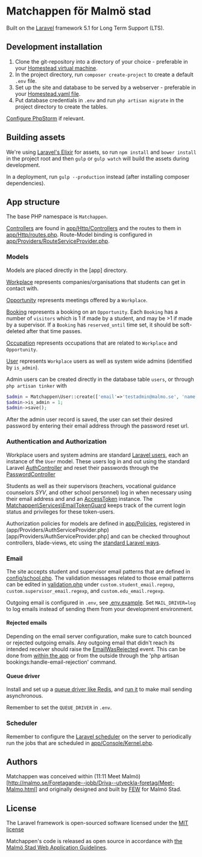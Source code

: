 # Matchappen för Malmö stad
Built on the [Laravel](http://laravel.com/5.1/docs) framework 5.1 for Long Term Support (LTS).

## Development installation
1. Clone the git-repository into a directory of your choice - preferable in your [Homestead virtual machine](http://laravel.com/docs/homestead).
2. In the project directory, run `composer create-project` to create a default `.env` file.
3. Set up the site and database to be served by a webserver - preferable in your [Homestead.yaml file](http://laravel.com/docs/5.1/homestead#configuring-homestead).
4. Put database credentials in `.env` and run `php artisan migrate` in the project directory to create the tables.

[Configure PhpStorm](https://github.com/fewagency/best-practices/blob/master/Configure%20PhpStorm%20for%20Laravel%20project.md) if relevant.

## Building assets
We're using [Laravel's Elixir](http://laravel.com/docs/elixir) for assets, so run `npm install` and `bower install`
in the project root and then `gulp` or `gulp watch` will build the assets during development.

In a deployment, run `gulp --production` instead (after installing composer dependencies).

## App structure
The base PHP namespace is `Matchappen`.

[Controllers](https://laravel.com/docs/controllers) are found in [app/Http/Controllers](app/Http/Controllers) and the
routes to them in [app/Http/routes.php](app/Http/routes.php).
Route-Model binding is configured in [app/Providers/RouteServiceProvider.php](app/Providers/RouteServiceProvider.php).

### Models
Models are placed directly in the [app] directory.

[Workplace](app/Workplace.php) represents companies/organisations that students can get in contact with.

[Opportunity](app/Opportunity.php) represents meetings offered by a `Workplace`.

[Booking](app/Booking.php) represents a booking on an `Opportunity`.
Each `Booking` has a number of `visitors` which is 1 if made by a student, and may be >1 if made by a supervisor.
If a `Booking` has `reserved_until` time set, it should be soft-deleted after that time passes.

[Occupation](app/Occupation.php) represents occupations that are related to `Workplace` and `Opportunity`.

[User](app/User.php) represents `Workplace` users as well as system wide admins (identified by `is_admin`).

Admin users can be created directly in the database table `users`,
or through `php artisan tinker` with

```php
$admin = Matchappen\User::create(['email'=>'testadmin@malmo.se', 'name' => 'admin', 'is_admin' => 1]);
$admin->is_admin = 1;
$admin->save();
```

After the admin user record is saved, the user can set their desired password
by entering their email address through the password reset url.

### Authentication and Authorization
Workplace users and system admins are standard [Laravel users](https://laravel.com/docs/authentication),
each an instance of the `User` model.
These users log in and out using the standard Laravel [AuthController](app/Http/Controllers/Auth/AuthController.php)
and reset their passwords through the [PasswordController](app/Http/Controllers/Auth/PasswordController.php)

Students as well as their supervisors (teachers, vocational guidance counselors _SYV_, and other school personnel)
log in when necessary using their email address and and an [AccessToken](app/AccessToken.php) instance.
The [Matchappen\Services\EmailTokenGuard](app/Services/EmailTokenGuard.php) keeps track of the current login status and
privileges for these token-users.

Authorization policies for models are defined in [app/Policies](app/Policies), registered in
(app/Providers/AuthServiceProvider.php)[app/Providers/AuthServiceProvider.php]
and can be checked throughout controllers, blade-views, etc using the
[standard Laravel ways](https://laravel.com/docs/authorization#checking-policies).

### Email
The site accepts student and supervisor email patterns that are defined in [config/school.php](config/school.php).
The validation messages related to those email patterns can be edited in
[validation.php](resources/lang/sv/validation.php)
under `custom.student_email.regexp`, `custom.supervisor_email.regexp`, and `custom.edu_email.regexp`.

Outgoing email is configured in `.env`, see [.env.example](.env.example).
Set `MAIL_DRIVER=log` to log emails instead of sending them from your development environment.

#### Rejected emails
Depending on the email server configuration, make sure to catch bounced or rejected outgoing emails.
Any outgoing email that didn't reach its intended receiver should raise the
[EmailWasRejected](app/Events/EmailWasRejected.php) event.
This can be done from [within the app](https://laravel.com/docs/5.1/events#firing-events)
or from the outside through the 'php artisan bookings:handle-email-rejection' command.

#### Queue driver
Install and set up a [queue driver like Redis](https://laravel.com/docs/5.1/queues),
and [run it](https://laravel.com/docs/5.1/queues#running-the-queue-listener) to make mail sending asynchronous.

Remember to set the `QUEUE_DRIVER` in `.env`. 

### Scheduler
Remember to configure the [Laravel scheduler](https://laravel.com/docs/5.1/scheduling)
on the server to periodically run the jobs that are scheduled in
[app/Console/Kernel.php](app/Console/Kernel.php).

## Authors
Matchappen was conceived within
(11:11 Meet Malmö)[http://malmo.se/Foretagande--jobb/Driva--utveckla-foretag/Meet-Malmo.html]
and originally designed and built by [FEW](http://fewagency.se) for Malmö Stad.

## License
The Laravel framework is open-sourced software licensed under the [MIT license](http://opensource.org/licenses/MIT)

Matchappen's code is released as open source in accordance with
[the Malmö Stad Web Application Guidelines](http://malmostad.github.io/wag-v4/#source-code-license-and-management). 
